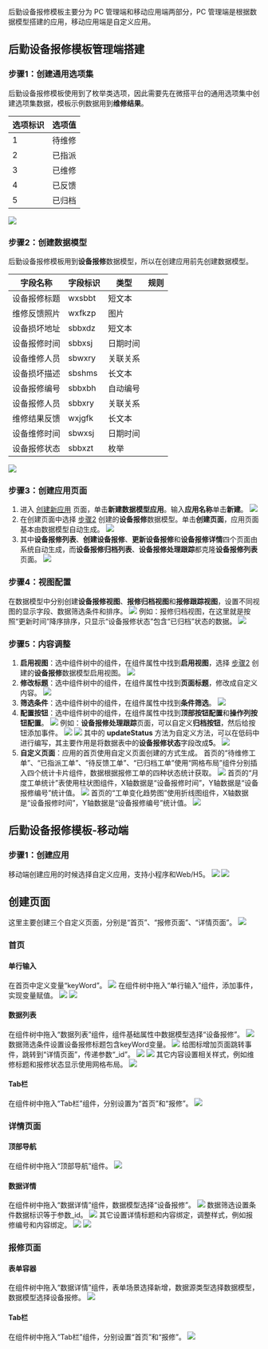 后勤设备报修模板主要分为 PC 管理端和移动应用端两部分，PC 管理端是根据数据模型搭建的应用，移动应用端是自定义应用。

## 后勤设备报修模板管理端搭建
### 步骤1：创建通用选项集
后勤设备报修模板使用到了枚举类选项，因此需要先在微搭平台的通用选项集中创建选项集数据，模板示例数据用到**维修结果**。

| 选项标识 | 选项值  |
|---------|---------|
| 1 | 待维修 |
| 2 | 已指派 |
| 3 | 已维修 |
| 4 | 已反馈 |
| 5 | 已归档 |

![](https://qcloudimg.tencent-cloud.cn/raw/40cba54b27962088b86a0a00fd2b46dc.png)

[](id:step2)
### 步骤2：创建数据模型
后勤设备报修模板用到**设备报修**数据模型，所以在创建应用前先创建数据模型。

| 字段名称 | 字段标识 | 类型 | 规则 |
|---------|---------|---------|---------|
| 设备报修标题 | wxsbbt | 短文本 |  |
| 维修反馈照片 | wxfkzp | 图片 |  |
| 设备损坏地址 | sbbxdz | 短文本 |  |
| 设备报修时间 | sbbxsj | 日期时间 |  |
| 设备维修人员 | sbwxry | 关联关系 |  |
| 设备损坏描述 | sbshms | 长文本 |  |
| 设备报修编号 | sbbxbh | 自动编号 |  |
| 设备报修人员 | sbbxry | 关联关系 |  |
| 维修结果反馈 | wxjgfk | 长文本 |  |
| 设备维修时间 | sbwxsj | 日期时间 |  |
| 设备报修状态 | sbbxzt | 枚举 |  |

![](https://qcloudimg.tencent-cloud.cn/raw/76e5a7300d654110318a0b6d437f6d36.png)



### 步骤3：创建应用页面
1. 进入 [创建新应用](https://console.cloud.tencent.com/lowcode/create) 页面，单击**新建数据模型应用**。输入**应用名称**单击**新建**。
![](https://qcloudimg.tencent-cloud.cn/raw/9dcdb512160f24b583e409a892cb542a.png)  
2. 在创建页面中选择 [步骤2](#step2) 创建的**设备报修**数据模型。单击**创建页面**，应用页面基本由数据模型自动生成。
![](https://qcloudimg.tencent-cloud.cn/raw/32aec29438e700785814ff2cefee5500.png)
3. 其中**设备报修列表**、**创建设备报修**、**更新设备报修**和**设备报修详情**四个页面由系统自动生成，而**设备报修归档列表**、**设备报修处理跟踪**都克隆**设备报修列表**页面。
![](https://qcloudimg.tencent-cloud.cn/raw/db5fbb934df5c28f3083de84d0c33597.png)

### 步骤4：视图配置
在数据模型中分别创建**设备报修视图**、**报修归档视图**和**报修跟踪视图**，设置不同视图的显示字段、数据筛选条件和排序。
![](https://qcloudimg.tencent-cloud.cn/raw/82220208aa64296d9edb8ddbd419a488.png)
例如：报修归档视图，在这里就是按照“更新时间”降序排序，只显示“设备报修状态”包含“已归档”状态的数据。
![](	https://qcloudimg.tencent-cloud.cn/raw/19e4403ccd39a00814137a577adff8f0.png)

### 步骤5：内容调整
1. **启用视图**：选中组件树中的组件，在组件属性中找到**启用视图**，选择 [步骤2](#step2) 创建的**设备报修**数据模型启用视图。
![](https://qcloudimg.tencent-cloud.cn/raw/74e45933076e05cba1eeafc437c084c0.png)
2. **修改标题**：选中组件树中的组件，在组件属性中找到**页面标题**，修改成自定义内容。
![](https://qcloudimg.tencent-cloud.cn/raw/aa33722d545e0f9a06826231f6b25c0b.png)
3. **筛选条件**：选中组件树中的组件，在组件属性中找到**条件筛选**。
![](https://qcloudimg.tencent-cloud.cn/raw/5837deb23623b153fe5f4d2887d398b7.png)
4. **配置按钮**：选中组件树中的组件，在组件属性中找到**顶部按钮配置**和**操作列按钮配置**。
![](https://qcloudimg.tencent-cloud.cn/raw/22c5a6be90eb3ec133e6625af999f345.png)
例如：**设备报修处理跟踪**页面，可以自定义**归档按钮**，然后给按钮添加事件。
![](https://qcloudimg.tencent-cloud.cn/raw/1e1e19145a0712bfb489a297199b8970.png)
![](https://qcloudimg.tencent-cloud.cn/raw/e21dcd38a127c3687034154d87dfd134.png)
其中的 **updateStatus** 方法为自定义方法，可以在低码中进行编写，其主要作用是将数据表中的**设备报修状态**字段改成**5**。
![](https://qcloudimg.tencent-cloud.cn/raw/5dd2666a43c5d2242367b04ee09eccc7.png)
5. **自定义页面**：应用的首页使用自定义页面创建的方式生成。
首页的“待维修工单”、“已指派工单”、“待反馈工单”、“已归档工单”使用“网格布局”组件分别插入四个统计卡片组件，数据根据报修工单的四种状态统计获取。
![](https://qcloudimg.tencent-cloud.cn/raw/d893ec6959940dc835f57bcf77830539.png)
首页的“月度工单统计”表使用柱状图组件，X轴数据是“设备报修时间”，Y轴数据是“设备报修编号”统计值。
![](https://qcloudimg.tencent-cloud.cn/raw/92a935fe9789313899082cddb73ab645.png)
首页的“工单变化趋势图”使用折线图组件，X轴数据是“设备报修时间”，Y轴数据是“设备报修编号”统计值。
![](https://qcloudimg.tencent-cloud.cn/raw/c09822191d9516f0fbfe01262e7f85da.png)


## 后勤设备报修模板-移动端
### 步骤1：创建应用
移动端创建应用的时候选择自定义应用，支持小程序和Web/H5。
![](https://qcloudimg.tencent-cloud.cn/raw/12810d4d5d6a330e5908d7e937f45e11.png)
![](https://qcloudimg.tencent-cloud.cn/raw/652807b15f3f41c9b46e7438f4371b5a.png)

## 创建页面
这里主要创建三个自定义页面，分别是“首页”、“报修页面”、“详情页面”。
![](https://qcloudimg.tencent-cloud.cn/raw/53c244f3c7aff20cd8bac4444a591a39.png)
### 首页
#### 单行输入
在首页中定义变量“keyWord”。
![](https://qcloudimg.tencent-cloud.cn/raw/c7dc4a7aec6fe1eaecf99649dc0a9f4e.png)
在组件树中拖入“单行输入”组件，添加事件，实现变量赋值。
![](https://qcloudimg.tencent-cloud.cn/raw/d095fea9d8152d9959a25f82837a0eb9.png)
![](https://qcloudimg.tencent-cloud.cn/raw/76fecf6225a19c12e545c2bfd92e6c92.png)
#### 数据列表
在组件树中拖入“数据列表”组件，组件基础属性中数据模型选择“设备报修”。
![](https://qcloudimg.tencent-cloud.cn/raw/5142a23a4854094045b6b657bd75ae74.png)
数据筛选条件设置设备报修标题包含keyWord变量。
![](https://qcloudimg.tencent-cloud.cn/raw/782cbc2b0da873d50e3368ca4737cd1b.png)
给图标增加页面跳转事件，跳转到“详情页面”，传递参数“_id”。
![](https://qcloudimg.tencent-cloud.cn/raw/9affd7cb031492f6d094c25ee05ae56c.png)
![](https://qcloudimg.tencent-cloud.cn/raw/e0408f50f321bf844fb88bbc13afc62a.png)
其它内容设置相关样式，例如维修标题和报修状态显示使用网格布局。
![](https://qcloudimg.tencent-cloud.cn/raw/d8c50600f59f55ceab01e7f137d35d7f.png)
#### Tab栏
在组件树中拖入“Tab栏”组件，分别设置为“首页”和“报修”。
![](https://qcloudimg.tencent-cloud.cn/raw/484dbdd672b765ffefb45c5ae3100598.png)
### 详情页面
#### 顶部导航
在组件树中拖入“顶部导航”组件。
![](https://qcloudimg.tencent-cloud.cn/raw/4b427485af0a40f497646a0f2824dd23.png)
#### 数据详情
在组件树中拖入“数据详情”组件，数据模型选择“设备报修”。
![](https://qcloudimg.tencent-cloud.cn/raw/b5127a57da79d57f1f73b92e8691d5f2.png)
数据筛选设置条件数据标识等于参数_id。
![](https://qcloudimg.tencent-cloud.cn/raw/d67cf5c396402fa4ea5b025fa9616493.png)
其它设置详情标题和内容绑定，调整样式，例如报修编号和内容绑定。
![](https://qcloudimg.tencent-cloud.cn/raw/2d3236793915772d503a38b77ef874a6.png)
![](https://qcloudimg.tencent-cloud.cn/raw/089f690324dab7308d9aa689990493cc.png)
### 报修页面
#### 表单容器
在组件树中拖入“数据详情”组件，表单场景选择新增，数据源类型选择数据模型，数据模型选择设备报修。
![](https://qcloudimg.tencent-cloud.cn/raw/5001f199b87523583f6bef90cc57d22d.png)
#### Tab栏
在组件树中拖入“Tab栏”组件，分别设置“首页”和“报修”。
![](https://qcloudimg.tencent-cloud.cn/raw/c291220e8e8869cac287cd7ef96d3443.png)


